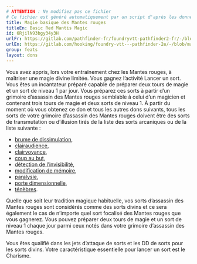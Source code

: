 ```yaml
---
# ATTENTION : Ne modifiez pas ce fichier
# Ce fichier est généré automatiquement par un script d'après les données du module Foundry VTT officiel et de sa traduction
title: Magie basique des Mantes rouges
titleEn: Basic Red Mantis Magic
id: 6RjilN93bgy34y3H
urlFr: https://gitlab.com/pathfinder-fr/foundryvtt-pathfinder2-fr/-/blob/master/data/feats/6RjilN93bgy34y3H.htm
urlEn: https://gitlab.com/hooking/foundry-vtt---pathfinder-2e/-/blob/master/packs/data/feats.db/basic-red-mantis-magic.json
group: feats
layout: dons
---
```

Vous avez appris, lors votre entraînement chez les Mantes rouges, à maîtriser une magie divine limitée. Vous gagnez l’activité Lancer un sort. Vous êtes un incantateur préparé capable de préparer deux tours de magie et un sort de niveau 1 par jour. Vous préparez ces sorts à partir d’un grimoire d’assassin des Mantes rouges semblable à celui d’un magicien et contenant trois tours de magie et deux sorts de niveau 1. À partir du moment où vous obtenez ce don et tous les autres dons suivants, tous les sorts de votre grimoire d’assassin des Mantes rouges doivent être des sorts de transmutation ou d’illusion tirés de la liste des sorts arcaniques ou de la liste suivante : 


- [brume de dissimulation](../spells/brume-de-dissimulation.md),
- [clairaudience](../spells/clairaudience.md),
- [clairvoyance](../spells/clairvoyance.md),
- [coup au but](../spells/coup-au-but.md),
- [détection de l’invisibilité](../spells/détection-de-l-invisibilité.md),
- [modification de mémoire](../spells/modification-de-mémoire.md),
- [paralysie](../spells/paralysie.md),
- [porte dimensionnelle](../spells/porte-dimensionnelle.md),
- [ténèbres](../spells/ténèbres.md).

Quelle que soit leur tradition magique habituelle, vos sorts d’assassin des Mantes rouges sont considérés comme des sorts divins et ce sera également le cas de n’importe quel sort focalisé des Mantes rouges que vous gagnerez.
Vous pouvez préparer deux tours de magie et un sort de niveau 1 chaque jour parmi ceux notés dans votre grimoire d’assassin des Mantes rouges.

 Vous êtes qualifié dans les jets d’attaque de sorts et les DD de sorts pour les sorts divins. Votre caractéristique essentielle pour lancer un sort est le Charisme.


